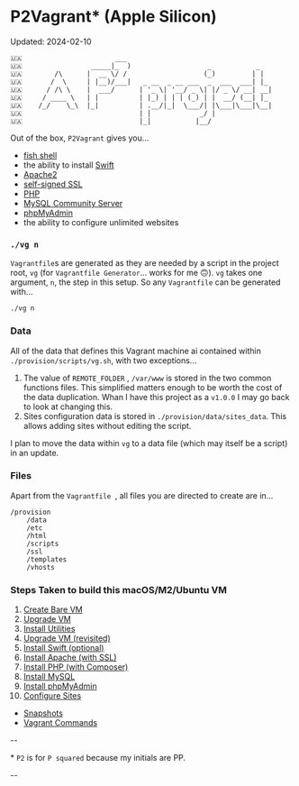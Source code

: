 # P2Vagrant\* (Apple Silicon)

Updated: 2024-02-10

```
🇺🇦                       ___
🇺🇦                 _____|_  )                   _           _
🇺🇦        /\      |  __ \/ /                   (_)         | |
🇺🇦       /  \     | |__)/___|   _ __  _ __ ___  _  ___  ___| |_
🇺🇦      / /\ \    |  ___/      | '_ \| '__/ _ \| |/ _ \/ __| __|
🇺🇦     / ____ \   | |          | |_) | | | (_) | |  __/ (__| |_
🇺🇦    /_/    \_\  |_|          | .__/|_|  \___/| |\___|\___|\__|
🇺🇦                             | |            _/ |
🇺🇦                             |_|           |__/
```

Out of the box, `P2Vagrant` gives you...

* [fish shell](https://fishshell.com)
* the ability to install [Swift](https://www.swift.org)
* [Apache2](https://www.apache.org)
* [self-signed SSL](https://en.wikipedia.org/wiki/Self-signed_certificate)
* [PHP](https://www.php.net)
* [MySQL Community Server](https://www.mysql.com/products/community/)
* [phpMyAdmin](https://www.phpmyadmin.net)
* the ability to configure unlimited websites

### `./vg n`

`Vagrantfile`s are generated as they are needed  by a script in the project root, `vg`  (for `Vagrantfile Generator`... works for me 🙃). `vg` takes one argument,  `n`, the step in this setup. So any `Vagrantfile` can be generated with...

```
./vg n
```

### Data

All of the data that defines this Vagrant machine ai contained within `./provision/scripts/vg.sh`, with two exceptions...

1. The value of `REMOTE_FOLDER` , `/var/www` is stored in the two common functions files. This simplified matters enough to be worth the cost of the data duplication. Whan I have this project as a `v1.0.0` I may go back to look at changing this.
2. Sites configuration data is stored in `./provision/data/sites_data`. This allows adding sites without editing the script.

I plan to move the data within `vg` to a data file (which may itself be a script) in an update.

### Files

Apart from the `Vagrantfile `, all files you are directed to create are in...

```
/provision
	/data
	/etc
	/html
	/scripts
	/ssl
	/templates
	/vhosts
```

### <a id="steps"></a> Steps Taken to build this macOS/M2/Ubuntu VM

01. [Create Bare VM](./docs/01_Create_Bare_VM.md)
02. [Upgrade VM](./docs/02_Upgrade_VM.md)
03. [Install Utilities](./docs/03_Install_Utilities.md)
04. [Upgrade VM (revisited)](./docs/04_Upgrade_VM.md)
05. [Install Swift (optional)](./docs/05_Install_Swift.md)
06. [Install Apache (with SSL)](./docs/06_Install_Apache.md)
07. [Install PHP (with Composer)](./docs/07_Install_PHP.md)
08. [Install MySQL](./docs/08_Install_MySQL.md)
09. [Install phpMyAdmin](./docs/09_Install_phpMyAdmin.md)
10. [Configure Sites](./docs/10_Configure_Sites.md)

<!--
11. [Page Title](./docs/11_Page_Title.md)
12. [Page Title](./docs/12_Page_Title.md)
13. [Page Title](./docs/13_Page_Title.md)
14. [Page Title](./docs/14_Page_Title.md)
15. [Page Title](./docs/15_Page_Title.md)
-->

* [Snapshots](./docs/Snapshots.md)
* [Vagrant Commands](./docs/Commands.md)

--

\* `P2` is for `P squared` because my initials are PP.

--
